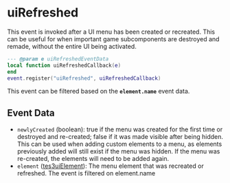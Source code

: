 # uiRefreshed

This event is invoked after a UI menu has been created or recreated. This can be useful for when important game subcomponents are destroyed and remade, without the entire UI being activated.

```lua
--- @param e uiRefreshedEventData
local function uiRefreshedCallback(e)
end
event.register("uiRefreshed", uiRefreshedCallback)
```

This event can be filtered based on the **`element.name`** event data.

## Event Data

* `newlyCreated` (boolean): true if the menu was created for the first time or destroyed and re-created; false if it was made visible after being hidden. This can be used when adding custom elements to a menu, as elements previously added will still exist if the menu was hidden. If the menu was re-created, the elements will need to be added again.
* `element` ([tes3uiElement](../../types/tes3uiElement)): The menu element that was recreated or refreshed. The event is filtered on element.name

